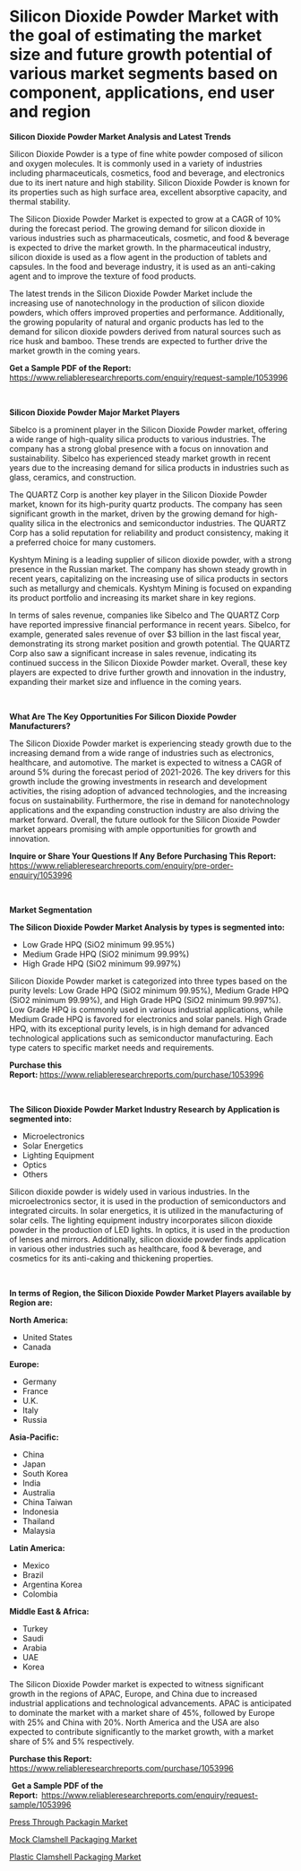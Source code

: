 <p><h1>Silicon Dioxide Powder Market with the goal of estimating the market size and future growth potential of various market segments based on component, applications, end user and region</h1></p><p><strong>Silicon Dioxide Powder Market Analysis and Latest Trends</strong></p>
<p><p>Silicon Dioxide Powder is a type of fine white powder composed of silicon and oxygen molecules. It is commonly used in a variety of industries including pharmaceuticals, cosmetics, food and beverage, and electronics due to its inert nature and high stability. Silicon Dioxide Powder is known for its properties such as high surface area, excellent absorptive capacity, and thermal stability.</p><p>The Silicon Dioxide Powder Market is expected to grow at a CAGR of 10% during the forecast period. The growing demand for silicon dioxide in various industries such as pharmaceuticals, cosmetic, and food & beverage is expected to drive the market growth. In the pharmaceutical industry, silicon dioxide is used as a flow agent in the production of tablets and capsules. In the food and beverage industry, it is used as an anti-caking agent and to improve the texture of food products.</p><p>The latest trends in the Silicon Dioxide Powder Market include the increasing use of nanotechnology in the production of silicon dioxide powders, which offers improved properties and performance. Additionally, the growing popularity of natural and organic products has led to the demand for silicon dioxide powders derived from natural sources such as rice husk and bamboo. These trends are expected to further drive the market growth in the coming years.</p></p>
<p><strong>Get a Sample PDF of the Report:&nbsp;</strong> <a href="https://www.reliableresearchreports.com/enquiry/request-sample/1053996">https://www.reliableresearchreports.com/enquiry/request-sample/1053996</a></p>
<p>&nbsp;</p>
<p><strong>Silicon Dioxide Powder Major Market Players</strong></p>
<p><p>Sibelco is a prominent player in the Silicon Dioxide Powder market, offering a wide range of high-quality silica products to various industries. The company has a strong global presence with a focus on innovation and sustainability. Sibelco has experienced steady market growth in recent years due to the increasing demand for silica products in industries such as glass, ceramics, and construction.</p><p>The QUARTZ Corp is another key player in the Silicon Dioxide Powder market, known for its high-purity quartz products. The company has seen significant growth in the market, driven by the growing demand for high-quality silica in the electronics and semiconductor industries. The QUARTZ Corp has a solid reputation for reliability and product consistency, making it a preferred choice for many customers.</p><p>Kyshtym Mining is a leading supplier of silicon dioxide powder, with a strong presence in the Russian market. The company has shown steady growth in recent years, capitalizing on the increasing use of silica products in sectors such as metallurgy and chemicals. Kyshtym Mining is focused on expanding its product portfolio and increasing its market share in key regions.</p><p>In terms of sales revenue, companies like Sibelco and The QUARTZ Corp have reported impressive financial performance in recent years. Sibelco, for example, generated sales revenue of over $3 billion in the last fiscal year, demonstrating its strong market position and growth potential. The QUARTZ Corp also saw a significant increase in sales revenue, indicating its continued success in the Silicon Dioxide Powder market. Overall, these key players are expected to drive further growth and innovation in the industry, expanding their market size and influence in the coming years.</p></p>
<p>&nbsp;</p>
<p><strong>What Are The Key Opportunities For Silicon Dioxide Powder Manufacturers?</strong></p>
<p><p>The Silicon Dioxide Powder market is experiencing steady growth due to the increasing demand from a wide range of industries such as electronics, healthcare, and automotive. The market is expected to witness a CAGR of around 5% during the forecast period of 2021-2026. The key drivers for this growth include the growing investments in research and development activities, the rising adoption of advanced technologies, and the increasing focus on sustainability. Furthermore, the rise in demand for nanotechnology applications and the expanding construction industry are also driving the market forward. Overall, the future outlook for the Silicon Dioxide Powder market appears promising with ample opportunities for growth and innovation.</p></p>
<p><strong>Inquire or Share Your Questions If Any Before Purchasing This Report:</strong> <a href="https://www.reliableresearchreports.com/enquiry/pre-order-enquiry/1053996">https://www.reliableresearchreports.com/enquiry/pre-order-enquiry/1053996</a></p>
<p>&nbsp;</p>
<p><strong>Market Segmentation</strong></p>
<p><strong>The Silicon Dioxide Powder Market Analysis by types is segmented into:</strong></p>
<p><ul><li>Low Grade HPQ (SiO2 minimum 99.95%)</li><li>Medium Grade HPQ (SiO2 minimum 99.99%)</li><li>High Grade HPQ (SiO2 minimum 99.997%)</li></ul></p>
<p><p>Silicon Dioxide Powder market is categorized into three types based on the purity levels: Low Grade HPQ (SiO2 minimum 99.95%), Medium Grade HPQ (SiO2 minimum 99.99%), and High Grade HPQ (SiO2 minimum 99.997%). Low Grade HPQ is commonly used in various industrial applications, while Medium Grade HPQ is favored for electronics and solar panels. High Grade HPQ, with its exceptional purity levels, is in high demand for advanced technological applications such as semiconductor manufacturing. Each type caters to specific market needs and requirements.</p></p>
<p><strong>Purchase this Report:&nbsp;</strong><a href="https://www.reliableresearchreports.com/purchase/1053996">https://www.reliableresearchreports.com/purchase/1053996</a></p>
<p>&nbsp;</p>
<p><strong>The Silicon Dioxide Powder Market Industry Research by Application is segmented into:</strong></p>
<p><ul><li>Microelectronics</li><li>Solar Energetics</li><li>Lighting Equipment</li><li>Optics</li><li>Others</li></ul></p>
<p><p>Silicon dioxide powder is widely used in various industries. In the microelectronics sector, it is used in the production of semiconductors and integrated circuits. In solar energetics, it is utilized in the manufacturing of solar cells. The lighting equipment industry incorporates silicon dioxide powder in the production of LED lights. In optics, it is used in the production of lenses and mirrors. Additionally, silicon dioxide powder finds application in various other industries such as healthcare, food & beverage, and cosmetics for its anti-caking and thickening properties.</p></p>
<p>&nbsp;</p>
<p><strong>In terms of Region, the Silicon Dioxide Powder Market Players available by Region are:</strong></p>
<p>
    <p> <strong> North America: </strong>
        <ul>
            <li>United States</li>
            <li>Canada</li>
        </ul>
        </p> 
    <p> <strong> Europe: </strong>
        <ul>
            <li>Germany</li>
            <li>France</li>
            <li>U.K.</li>
            <li>Italy</li>
            <li>Russia</li>
        </ul>
        </p> 
    <p> <strong> Asia-Pacific: </strong>
        <ul>
            <li>China</li>
            <li>Japan</li>
            <li>South Korea</li>
            <li>India</li>
            <li>Australia</li>
            <li>China Taiwan</li>
            <li>Indonesia</li>
            <li>Thailand</li>
            <li>Malaysia</li>
        </ul>
        </p> 
    <p> <strong> Latin America: </strong>
        <ul>
            <li>Mexico</li>
            <li>Brazil</li>
            <li>Argentina Korea</li>
            <li>Colombia</li>
        </ul>
        </p> 
    <p> <strong> Middle East & Africa: </strong>
        <ul>
            <li>Turkey</li>
            <li>Saudi</li>
            <li>Arabia</li>
            <li>UAE</li>
            <li>Korea</li>
        </ul>
    </p>
    </p>
<p><p>The Silicon Dioxide Powder market is expected to witness significant growth in the regions of APAC, Europe, and China due to increased industrial applications and technological advancements. APAC is anticipated to dominate the market with a market share of 45%, followed by Europe with 25% and China with 20%. North America and the USA are also expected to contribute significantly to the market growth, with a market share of 5% and 5% respectively.</p></p>
<p><strong>Purchase this Report: </strong><a href="https://www.reliableresearchreports.com/purchase/1053996">https://www.reliableresearchreports.com/purchase/1053996</a></p>
<p>&nbsp;<strong>Get a Sample PDF of the Report:&nbsp;&nbsp;</strong><a href="https://www.reliableresearchreports.com/enquiry/request-sample/1053996">https://www.reliableresearchreports.com/enquiry/request-sample/1053996</a></p>
<p><strong></strong></p>
<p><p><a href="https://view.publitas.com/reportprime-1/press-through-packagin-market-insights-market-players-and-forecast-till-2030/">Press Through Packagin Market</a></p><p><a href="https://view.publitas.com/reportprime-1/mock-clamshell-packaging-market-centers-on-aspects-such-as-market-growth-market-share-market-opportunity-and-projected-forecasts-spanning-from-2023-to-2030/">Mock Clamshell Packaging Market</a></p><p><a href="https://view.publitas.com/reportprime-1/plastic-clamshell-packaging-market-size-growth-outlook-from-2023-to-2030-projecting-at-markets-trends-analysis-by-application-regional-outlook-and-revenue/">Plastic Clamshell Packaging Market</a></p></p>